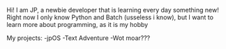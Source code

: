 Hi! I am JP, a newbie developer that is learning every day something new!
Right now I only know Python and Batch (usseless i know), but I want to learn more about programming, as it is my hobby

My projects:
-jpOS
-Text Adventure
-Wot moar???
